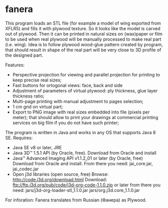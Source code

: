 # fanera
This program loads an STL file (for example a model of wing exported from XFLR5) and fills it with plywood texture.
So it looks like the model is carved out of plywood.
Then it can be printed in natural sizes on (wax)paper or film to be used when real plywood will be manually processed 
to make real part (i.e. wing).
Idea is to follow plywood wood-glue pattern created by program, that should result in shape of the real part will be 
very close to 3D profile of the designed part.

Features:
- Perspective projection for viewing and parallel projection for printing to keep precise real sizes;
- Fast buttons for ortogonal views: face, back and side
- Adjustment of parameters of virtual plywood: ply thickness, glue layer thickness ratio;
- Multi-page printing with manual adjustment to pages selection;
- 1 cm grid on virtual part;
- Export to PNG image with real sizes embedded into file (pixels per meter);
  that should allow to print your drawings at commercial printing services on big film if you do not have such printer;

The program is written in Java and works in any OS that supports Java 8 SE.
Requires:
- Java SE v8 or later, JRE
- Java 3D™ 1.5.1 API (by Oracle, free). Download from Oracle and install
- Java™ Advanced Imaging API v1.1.2_01 or later (by Oracle, free)
	Download from Oracle and install.
	From there you need: jai_core.jar, jai_codec.jar
- Open j3d libraries (open source, free)
	Browse: http://code.j3d.org/download.html
	Download: ftp://ftp.j3d.org/pub/code/j3d-org-code-1.1.0.zip or later
		from there you need: 
			jars/j3d-org-loader-stl_1.1.0.jar
			jars/org.j3d.core_1.1.0.jar
		
For inforation: Fanera translates from Russian (Фанера) as Plywood.


